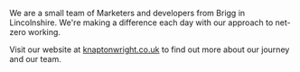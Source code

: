 We are a small team of Marketers and developers from Brigg in Lincolnshire.  We're making a difference each day with our approach to net-zero working.

Visit our website at [knaptonwright.co.uk](https://knaptonwright.co.uk) to find out more about our journey and our team.
